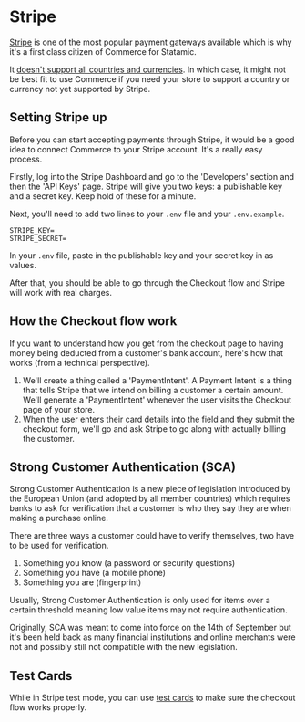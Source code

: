 # Stripe 

[Stripe](https://stripe.com/) is one of the most popular payment gateways available which is why it's a first class citizen of Commerce for Statamic.

It [doesn't support all countries and currencies](https://stripe.com/global). In which case, it might not be best fit to use Commerce if you need your store to support a country or currency not yet supported by Stripe.

## Setting Stripe up

Before you can start accepting payments through Stripe, it would be a good idea to connect Commerce to your Stripe account. It's a really easy process.

Firstly, log into the Stripe Dashboard and go to the 'Developers' section and then the 'API Keys' page. Stripe will give you two keys: a publishable key and a secret key. Keep hold of these for a minute.

Next, you'll need to add two lines to your `.env` file and your `.env.example`.

```
STRIPE_KEY=
STRIPE_SECRET=
```

In your `.env` file, paste in the publishable key and your secret key in as values.

After that, you should be able to go through the Checkout flow and Stripe will work with real charges.

## How the Checkout flow work

If you want to understand how you get from the checkout page to having money being deducted from a customer's bank account, here's how that works (from a technical perspective).

1. We'll create a thing called a 'PaymentIntent'. A Payment Intent is a thing that tells Stripe that we intend on billing a customer a certain amount. We'll generate a 'PaymentIntent' whenever the user visits the Checkout page of your store.
2. When the user enters their card details into the field and they submit the checkout form, we'll go and ask Stripe to go along with actually billing the customer.

## Strong Customer Authentication (SCA)

Strong Customer Authentication is a new piece of legislation introduced by the European Union (and adopted by all member countries) which requires banks to ask for verification that a customer is who they say they are when making a purchase online.

There are three ways a customer could have to verify themselves, two have to be used for verification.

1. Something you know (a password or security questions)
2. Something you have (a mobile phone)
3. Something you are (fingerprint) 

Usually, Strong Customer Authentication is only used for items over a certain threshold meaning low value items may not require authentication.

Originally, SCA was meant to come into force on the 14th of September but it's been held back as many financial institutions and online merchants were not and possibly still not compatible with the new legislation.

## Test Cards

While in Stripe test mode, you can use [test cards](https://stripe.com/docs/testing#cards) to make sure the checkout flow works properly.
